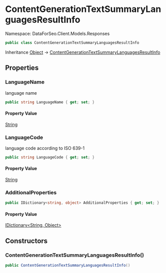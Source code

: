 # ContentGenerationTextSummaryLanguagesResultInfo

Namespace: DataForSeo.Client.Models.Responses

```csharp
public class ContentGenerationTextSummaryLanguagesResultInfo
```

Inheritance [Object](https://docs.microsoft.com/en-us/dotnet/api/system.object) → [ContentGenerationTextSummaryLanguagesResultInfo](./dataforseo.client.models.responses.contentgenerationtextsummarylanguagesresultinfo.md)

## Properties

### **LanguageName**

language name

```csharp
public string LanguageName { get; set; }
```

#### Property Value

[String](https://docs.microsoft.com/en-us/dotnet/api/system.string)<br>

### **LanguageCode**

language code according to ISO 639-1

```csharp
public string LanguageCode { get; set; }
```

#### Property Value

[String](https://docs.microsoft.com/en-us/dotnet/api/system.string)<br>

### **AdditionalProperties**

```csharp
public IDictionary<string, object> AdditionalProperties { get; set; }
```

#### Property Value

[IDictionary&lt;String, Object&gt;](https://docs.microsoft.com/en-us/dotnet/api/system.collections.generic.idictionary-2)<br>

## Constructors

### **ContentGenerationTextSummaryLanguagesResultInfo()**

```csharp
public ContentGenerationTextSummaryLanguagesResultInfo()
```
